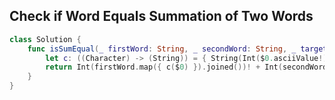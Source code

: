 ## Check if Word Equals Summation of Two Words



```swift
class Solution {
    func isSumEqual(_ firstWord: String, _ secondWord: String, _ targetWord: String) -> Bool {
        let c: ((Character) -> (String)) = { String(Int($0.asciiValue!) - 97) }
        return Int(firstWord.map({ c($0) }).joined())! + Int(secondWord.map({ c($0) }).joined())! == Int(targetWord.map({ c($0) }).joined())!
    }
}
```

